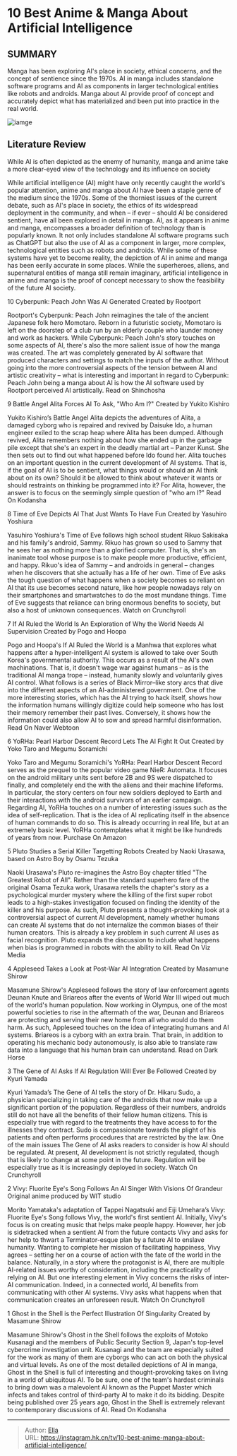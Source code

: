 # 10 Best Anime &amp; Manga About Artificial Intelligence


## SUMMARY 


 Manga has been exploring AI&#39;s place in society, ethical concerns, and the concept of sentience since the 1970s. 
 AI in manga includes standalone software programs and AI as components in larger technological entities like robots and androids. 
 Manga about AI provide proof of concept and accurately depict what has materialized and been put into practice in the real world. 

![iamge](https://static1.srcdn.com/wordpress/wp-content/uploads/2024/01/pluto-s-gesicht-and-battle-angel-alita.jpg)

## Literature Review
While AI is often depicted as the enemy of humanity, manga and anime take a more clear-eyed view of the technology and its influence on society




While artificial intelligence (AI) might have only recently caught the world&#39;s popular attention, anime and manga about AI have been a staple genre of the medium since the 1970s. Some of the thorniest issues of the current debate, such as AI&#39;s place in society, the ethics of its widespread deployment in the community, and when – if ever – should AI be considered sentient, have all been explored in detail in manga.
AI, as it appears in anime and manga, encompasses a broader definition of technology than is popularly known. It not only includes standalone AI software programs such as ChatGPT but also the use of AI as a component in larger, more complex, technological entities such as robots and androids. While some of these systems have yet to become reality, the depiction of AI in anime and manga has been eerily accurate in some places. While the superheroes, aliens, and supernatural entities of manga still remain imaginary, artificial intelligence in anime and manga is the proof of concept necessary to show the feasibility of the future AI society.









 








 10  Cyberpunk: Peach John Was AI Generated 
Created by Rootport
        

Rootport&#39;s Cyberpunk: Peach John reimagines the tale of the ancient Japanese folk hero Momotaro. Reborn in a futuristic society, Momotaro is left on the doorstep of a club run by an elderly couple who launder money and work as hackers. While Cyberpunk: Peach John&#39;s story touches on some aspects of AI, there&#39;s also the more salient issue of how the manga was created. The art was completely generated by AI software that produced characters and settings to match the inputs of the author. Without going into the more controversial aspects of the tension between AI and artistic creativity – what is interesting and important in regard to Cyberpunk: Peach John being a manga about AI is how the AI software used by Rootport perceived AI artistically.
Read on Shinchosha





 9  Battle Angel Alita Forces AI To Ask, &#34;Who Am I?&#34; 
Created by Yukito Kishiro


 







Yukito Kishiro’s Battle Angel Alita depicts the adventures of Alita, a damaged cyborg who is repaired and revived by Daisuke Ido, a human engineer exiled to the scrap heap where Alita has been dumped. Although revived, Alita remembers nothing about how she ended up in the garbage pile except that she&#39;s an expert in the deadly martial art – Panzer Kunst. She then sets out to find out what happened before Ido found her. Alita touches on an important question in the current development of AI systems. That is, if the goal of AI is to be sentient, what things would or should an AI think about on its own? Should it be allowed to think about whatever it wants or should restraints on thinking be programmed into it? For Alita, however, the answer is to focus on the seemingly simple question of &#34;who am I?&#34;
Read On Kodansha





 8  Time of Eve Depicts AI That Just Wants To Have Fun 
Created by Yasuhiro Yoshiura
        

Yasuhiro Yoshiura&#39;s Time of Eve follows high school student Rikuo Sakisaka and his family&#39;s android, Sammy. Rikuo has grown so used to Sammy that he sees her as nothing more than a glorified computer. That is, she&#39;s an inanimate tool whose purpose is to make people more productive, efficient, and happy. Rikuo&#39;s idea of Sammy – and androids in general – changes when he discovers that she actually has a life of her own. Time of Eve asks the tough question of what happens when a society becomes so reliant on AI that its use becomes second nature, like how people nowadays rely on their smartphones and smartwatches to do the most mundane things. Time of Eve suggests that reliance can bring enormous benefits to society, but also a host of unknown consequences.
Watch on Crunchyroll





 7  If AI Ruled the World Is An Exploration of Why the World Needs AI Supervision 
Created by Pogo and Hoopa
        

Pogo and Hoopa&#39;s If AI Ruled the World is a Manhwa that explores what happens after a hyper-intelligent AI system is allowed to take over South Korea&#39;s governmental authority. This occurs as a result of the AI&#39;s own machinations. That is, it doesn&#39;t wage war against humans – as is the traditional AI manga trope – instead, humanity slowly and voluntarily gives AI control. What follows is a series of Black Mirror–like story arcs that dive into the different aspects of an AI-administered government. One of the more interesting stories, which has the AI trying to hack itself, shows how the information humans willingly digitize could help someone who has lost their memory remember their past lives. Conversely, it shows how the information could also allow AI to sow and spread harmful disinformation.
Read On Naver Webtoon





 6  YoRHa: Pearl Harbor Descent Record Lets The AI Fight It Out 
Created by Yoko Taro and Megumu Soramichi
        

Yoko Taro and Megumu Soramichi&#39;s YoRHa: Pearl Harbor Descent Record serves as the prequel to the popular video game NieR: Automata. It focuses on the android military units sent before 2B and 9S were dispatched to finally, and completely end the with the aliens and their machine lifeforms. In particular, the story centers on four new soldiers deployed to Earth and their interactions with the android survivors of an earlier campaign. Regarding AI, YoRHa touches on a number of interesting issues such as the idea of self-replication. That is the idea of AI replicating itself in the absence of human commands to do so. This is already occurring in real life, but at an extremely basic level. YoRHa contemplates what it might be like hundreds of years from now.
Purchase On Amazon





 5  Pluto Studies a Serial Killer Targetting Robots 
Created by Naoki Urasawa, based on Astro Boy by Osamu Tezuka


 







Naoki Urasawa&#39;s Pluto re-imagines the Astro Boy chapter titled &#34;The Greatest Robot of All&#34;. Rather than the standard superhero fare of the original Osama Tezuka work, Urasawa retells the chapter&#39;s story as a psychological murder mystery where the killing of the first super robot leads to a high-stakes investigation focused on finding the identity of the killer and his purpose. As such, Pluto presents a thought-provoking look at a controversial aspect of current AI development, namely whether humans can create AI systems that do not internalize the common biases of their human creators. This is already a key problem in such current AI uses as facial recognition. Pluto expands the discussion to include what happens when bias is programmed in robots with the ability to kill.
Read On Viz Media





 4  Appleseed Takes a Look at Post-War AI Integration 
Created by Masamune Shirow
        

Masamune Shirow&#39;s Appleseed follows the story of law enforcement agents Deunan Knute and Briareos after the events of World War III wiped out much of the world&#39;s human population. Now working in Olympus, one of the most powerful societies to rise in the aftermath of the war, Deunan and Briareos are protecting and serving their new home from all who would do them harm. As such, Appleseed touches on the idea of integrating humans and AI systems. Briareos is a cyborg with an extra brain. That brain, in addition to operating his mechanic body autonomously, is also able to translate raw data into a language that his human brain can understand.
Read on Dark Horse





 3  The Gene of AI Asks If AI Regulation Will Ever Be Followed 
Created by Kyuri Yamada
        

Kyuri Yamada’s The Gene of AI tells the story of Dr. Hikaru Sudo, a physician specializing in taking care of the androids that now make up a significant portion of the population. Regardless of their numbers, androids still do not have all the benefits of their fellow human citizens. This is especially true with regard to the treatments they have access to for the illnesses they contract. Sudo is compassionate towards the plight of his patients and often performs procedures that are restricted by the law. One of the main issues The Gene of AI asks readers to consider is how AI should be regulated. At present, AI development is not strictly regulated, though that is likely to change at some point in the future. Regulation will be especially true as it is increasingly deployed in society.
Watch On Crunchyroll





 2  Vivy: Fluorite Eye&#39;s Song Follows An AI Singer With Visions Of Grandeur 
Original anime produced by WIT studio
        

Morito Yamataka&#39;s adaptation of Tappei Nagatsuki and Eiji Umehara’s Vivy: Fluorite Eye&#39;s Song follows Vivy, the world&#39;s first sentient AI. Initially, Vivy&#39;s focus is on creating music that helps make people happy. However, her job is sidetracked when a sentient AI from the future contacts Vivy and asks for her help to thwart a Terminator-esque plan by a future AI to enslave humanity. Wanting to complete her mission of facilitating happiness, Vivy agrees – setting her on a course of action with the fate of the world in the balance. Naturally, in a story where the protagonist is AI, there are multiple AI-related issues worthy of consideration, including the practicality of relying on AI. But one interesting element in Vivy concerns the risks of inter-AI communication. Indeed, in a connected world, AI benefits from communicating with other AI systems. Vivy asks what happens when that communication creates an unforeseen result.
Watch On Crunchyroll





 1  Ghost in the Shell is the Perfect Illustration Of Singularity 
Created by Masamune Shirow


 







Masamune Shirow&#39;s Ghost in the Shell follows the exploits of Motoko Kusanagi and the members of Public Security Section 9, Japan&#39;s top-level cybercrime investigation unit. Kusanagi and the team are especially suited for the work as many of them are cyborgs who can act on both the physical and virtual levels. As one of the most detailed depictions of AI in manga, Ghost in the Shell is full of interesting and thought-provoking takes on living in a world of ubiquitous AI. To be sure, one of the team&#39;s hardest criminals to bring down was a malevolent AI known as the Puppet Master which infects and takes control of third-party AI to make it do its bidding. Despite being published over 25 years ago, Ghost in the Shell is extremely relevant to contemporary discussions of AI.
Read On Kodansha

---

> Author: [Ella](https://instagram.hk.cn/)  
> URL: https://instagram.hk.cn/tv/10-best-anime-manga-about-artificial-intelligence/  

